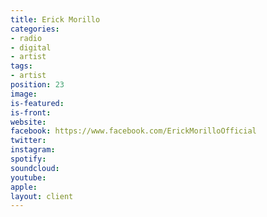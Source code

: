 ```yaml
---
title: Erick Morillo
categories:
- radio
- digital
- artist
tags:
- artist
position: 23
image: 
is-featured: 
is-front: 
website: 
facebook: https://www.facebook.com/ErickMorilloOfficial
twitter: 
instagram: 
spotify: 
soundcloud: 
youtube: 
apple: 
layout: client
---
```


